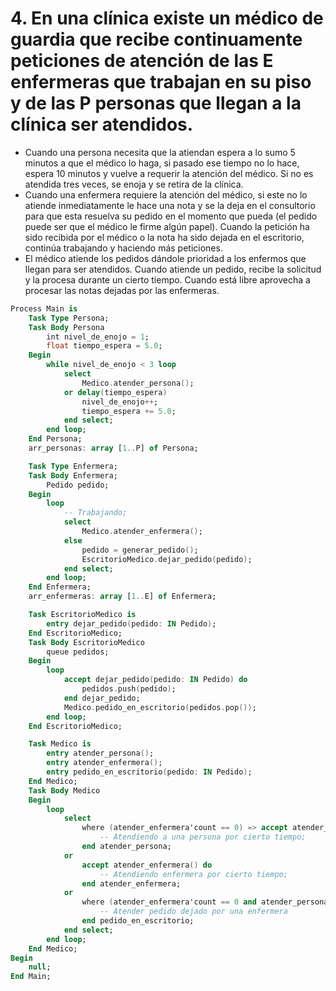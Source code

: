 # 4. En una clínica existe un médico de guardia que recibe continuamente peticiones de atención de las E enfermeras que trabajan en su piso y de las P personas que llegan a la clínica ser atendidos.

- Cuando una persona necesita que la atiendan espera a lo sumo 5 minutos a que el médico lo haga, si pasado ese tiempo no lo hace, espera 10 minutos y vuelve a requerir la atención del médico. Si no es atendida tres veces, se enoja y se retira de la clínica.
- Cuando una enfermera requiere la atención del médico, si este no lo atiende inmediatamente le hace una nota y se la deja en el consultorio para que esta resuelva su pedido en el momento que pueda (el pedido puede ser que el médico le firme algún papel). Cuando la petición ha sido recibida por el médico o la nota ha sido dejada en el escritorio, continúa trabajando y haciendo más peticiones.
- El médico atiende los pedidos dándole prioridad a los enfermos que llegan para ser atendidos. Cuando atiende un pedido, recibe la solicitud y la procesa durante un cierto tiempo. Cuando está libre aprovecha a procesar las notas dejadas por las enfermeras.

```ada
Process Main is
    Task Type Persona;
    Task Body Persona
        int nivel_de_enojo = 1;
        float tiempo_espera = 5.0;
    Begin
        while nivel_de_enojo < 3 loop
            select
                Medico.atender_persona();
            or delay(tiempo_espera)
                nivel_de_enojo++;
                tiempo_espera += 5.0;
            end select;
        end loop;
    End Persona;
    arr_personas: array [1..P] of Persona;

    Task Type Enfermera;
    Task Body Enfermera;
        Pedido pedido;
    Begin
        loop
            -- Trabajando;
            select
                Medico.atender_enfermera();
            else
                pedido = generar_pedido();
                EscritorioMedico.dejar_pedido(pedido);
            end select;
        end loop;
    End Enfermera;
    arr_enfermeras: array [1..E] of Enfermera;

    Task EscritorioMedico is
        entry dejar_pedido(pedido: IN Pedido);
    End EscritorioMedico;
    Task Body EscritorioMedico
        queue pedidos;
    Begin
        loop
            accept dejar_pedido(pedido: IN Pedido) do
                pedidos.push(pedido);
            end dejar_pedido;
            Medico.pedido_en_escritorio(pedidos.pop());
        end loop;
    End EscritorioMedico;

    Task Medico is
        entry atender_persona();
        entry atender_enfermera();
        entry pedido_en_escritorio(pedido: IN Pedido);
    End Medico;
    Task Body Medico
    Begin
        loop
            select
                where (atender_enfermera'count == 0) => accept atender_persona() do
                    -- Atendiendo a una persona por cierto tiempo;
                end atender_persona;
            or
                accept atender_enfermera() do
                    -- Atendiendo enfermera por cierto tiempo;
                end atender_enfermera;
            or
                where (atender_enfermera'count == 0 and atender_persona'count == 0) => pedido_en_escritorio(pedido: IN pedido) do
                    -- Atender pedido dejado por una enfermera
                end pedido_en_escritorio;
            end select;
        end loop;
    End Medico;
Begin
    null;
End Main;
```